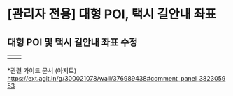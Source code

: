 # [관리자 전용] 대형 POI, 택시 길안내 좌표

**대형 POI 및 택시 길안내 좌표 수정**
-------------------------

|  |  |
| --- | --- |
| |  | | --- | | **※ 처리 주체 : KOC 용산**  **ㄴ KMCC 광주 접수 시 글양식 작성 → **KMCC 용산** 담당자 처리** |     • 길안내 좌표 문제란? - 길 안내 내용 상, 목적지가 도착된 상황  - 즉, 길안내가 추가적으로 없는 상황이지만 목적지에서 승객과 기사가 길안내 목적지 위치 문제로 만날 수 없는 상황  ex) ㄴ 4차선 이상인데 실제 목적지가 길 건너편인 경우 ㄴ 아파트 101동 앞에서 호출했으나 아파트 인근 외부 도로로 안내된 경우 ㄴ 남산 앞으로 호출했으나 고객은 정문에 있고 기사는 후문 주차장으로 안내된 경우 ㄴ OOO아파트 상가로 출발지를 지정했는데, 정문으로 출발핀이 강제 이동되네요.    • 아지트 [[출/도착지 위치(POI)]](https://ext.agit.in/g/300015992/wall/new?template=49297) 처리 영역    - 택시 안내 좌표 : 센터 관리자가 내비 어드민에서 좌표 수정 처리   - 대형 POI : 담당자 통하여 설정 필요 |

\*관련 가이드 문서 (아지트)  
<https://ext.agit.in/g/300021078/wall/376989438#comment_panel_382305953>